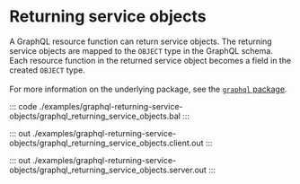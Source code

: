 # Returning service objects

A GraphQL resource function can return service objects. The returning
service objects are mapped to the `OBJECT` type in the GraphQL schema. Each
resource function in the returned service object becomes a field in the
created `OBJECT` type.<br/><br/>
For more information on the underlying package, see the
[`graphql` package](https://docs.central.ballerina.io/ballerina/graphql/latest/).

::: code ./examples/graphql-returning-service-objects/graphql_returning_service_objects.bal :::

::: out ./examples/graphql-returning-service-objects/graphql_returning_service_objects.client.out :::

::: out ./examples/graphql-returning-service-objects/graphql_returning_service_objects.server.out :::